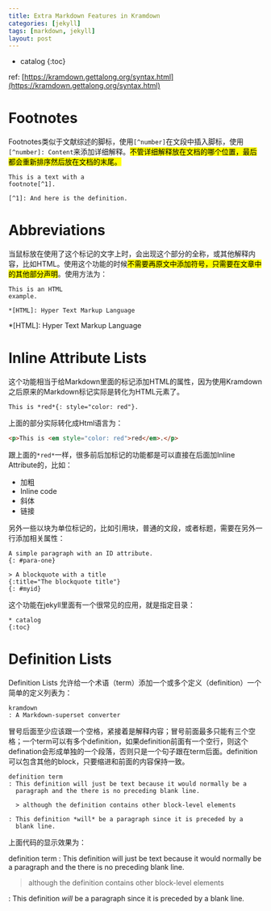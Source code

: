 ```yaml
---
title: Extra Markdown Features in Kramdown
categories: [jekyll]
tags: [markdown, jekyll]
layout: post
---
```


* catalog
{:toc}

ref: [https://kramdown.gettalong.org/syntax.html](https://kramdown.gettalong.org/syntax.html)

# Footnotes

Footnotes类似于文献综述的脚标，使用`[^number]`在文段中插入脚标，使用`[^number]: Content`来添加详细解释。<mark>不管详细解释放在文档的哪个位置，最后都会重新排序然后放在文档的末尾。</mark>

```
This is a text with a
footnote[^1].

[^1]: And here is the definition.
```

# Abbreviations

当鼠标放在使用了这个标记的文字上时，会出现这个部分的全称，或其他解释内容，比如HTML。使用这个功能的时候<mark>不需要再原文中添加符号，只需要在文章中的其他部分声明</mark>。使用方法为：

```
This is an HTML
example.

*[HTML]: Hyper Text Markup Language
```

*[HTML]: Hyper Text Markup Language

# Inline Attribute Lists

这个功能相当于给Markdown里面的标记添加HTML的属性，因为使用Kramdown之后原来的Markdown标记实际是转化为HTML元素了。

```
This is *red*{: style="color: red"}.
```

上面的部分实际转化成Html语言为：

```html
<p>This is <em style="color: red">red</em>.</p>
```

跟上面的`*red*`一样，很多前后加标记的功能都是可以直接在后面加Inline Attribute的，比如：

- 加粗
- Inline code
- 斜体
- 链接

另外一些以块为单位标记的，比如引用块，普通的文段，或者标题，需要在另外一行添加相关属性：

```
A simple paragraph with an ID attribute.
{: #para-one}

> A blockquote with a title
{:title="The blockquote title"}
{: #myid}
```

这个功能在jekyll里面有一个很常见的应用，就是指定目录：

```
* catalog
{:toc}
```

# Definition Lists

Definition Lists 允许给一个术语（term）添加一个或多个定义（definition）一个简单的定义列表为：

```
kramdown
: A Markdown-superset converter
```

冒号后面至少应该跟一个空格，紧接着是解释内容；冒号前面最多只能有三个空格；一个term可以有多个definition，如果definition前面有一个空行，则这个defination会形成单独的一个段落，否则只是一个句子跟在term后面。definition可以包含其他的block，只要缩进和前面的内容保持一致。

```
definition term
: This definition will just be text because it would normally be a
  paragraph and the there is no preceding blank line.

  > although the definition contains other block-level elements

: This definition *will* be a paragraph since it is preceded by a
  blank line.
```

上面代码的显示效果为：

definition term
: This definition will just be text because it would normally be a
  paragraph and the there is no preceding blank line.

  > although the definition contains other block-level elements

: This definition *will* be a paragraph since it is preceded by a
  blank line.